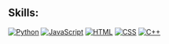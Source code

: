 <!--
**Fisherman386/fisherman386** is a ✨ _special_ ✨ repository because its `README.md` (this file) appears on your GitHub profile.

Here are some ideas to get you started:

- 🔭 I’m currently working on ...
- 🌱 I’m currently learning ...
- 👯 I’m looking to collaborate on ...
- 🤔 I’m looking for help with ...
- 💬 Ask me about ...
- 📫 How to reach me: ...
- 😄 Pronouns: ...
- ⚡ Fun fact: ...

https://simpleicons.org/?q=C
-->

## Skills:
[![Python](https://img.shields.io/badge/python-3B8BBE?style=for-the-badge&logo=python&logoColor=white&labelColor=101010)]() 
[![JavaScript](https://img.shields.io/badge/JavaScript-F7DF1E?style=for-the-badge&logo=javascript&logoColor=white&labelColor=101010)]() 
[![HTML](https://img.shields.io/badge/HTML-F06529?style=for-the-badge&logo=HTML5&logoColor=white&labelColor=101010)]() 
[![CSS](https://img.shields.io/badge/CSS-2965F1?style=for-the-badge&logo=css3&logoColor=white&labelColor=101010)]() 
[![C++](https://img.shields.io/badge/C++-999999?style=for-the-badge&logo=Cplusplus&logoColor=white&labelColor=101010)]()
